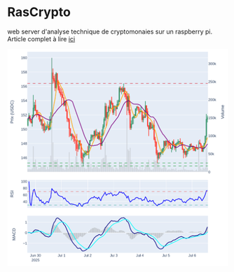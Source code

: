 # RasCrypto
web server d'analyse technique de cryptomonaies sur un raspberry pi.
Article complet à lire [ici](https://papsdroidfr.github.io/dev/rascrypto/)

![dashboard](_doc//dashboard.png)
